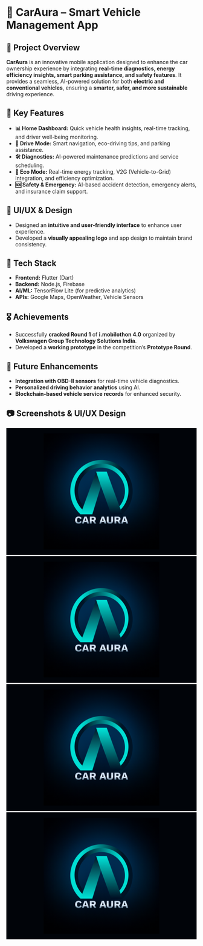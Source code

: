# 🚗 CarAura – Smart Vehicle Management App  

## 📌 Project Overview  
**CarAura** is an innovative mobile application designed to enhance the car ownership experience by integrating **real-time diagnostics, energy efficiency insights, smart parking assistance, and safety features**. It provides a seamless, AI-powered solution for both **electric and conventional vehicles**, ensuring a **smarter, safer, and more sustainable** driving experience.  

## 🔹 Key Features  
- **📊 Home Dashboard:** Quick vehicle health insights, real-time tracking, and driver well-being monitoring.  
- **🚦 Drive Mode:** Smart navigation, eco-driving tips, and parking assistance.  
- **🛠️ Diagnostics:** AI-powered maintenance predictions and service scheduling.  
- **🌿 Eco Mode:** Real-time energy tracking, V2G (Vehicle-to-Grid) integration, and efficiency optimization.  
- **🆘 Safety & Emergency:** AI-based accident detection, emergency alerts, and insurance claim support.  

## 🎨 UI/UX & Design  
- Designed an **intuitive and user-friendly interface** to enhance user experience.  
- Developed a **visually appealing logo** and app design to maintain brand consistency.  

## 🚀 Tech Stack  
- **Frontend:** Flutter (Dart)  
- **Backend:** Node.js, Firebase  
- **AI/ML:** TensorFlow Lite (for predictive analytics)  
- **APIs:** Google Maps, OpenWeather, Vehicle Sensors  

## 🎖️ Achievements  
- Successfully **cracked Round 1** of **i.mobilothon 4.0** organized by **Volkswagen Group Technology Solutions India**.  
- Developed a **working prototype** in the competition’s **Prototype Round**.  

## 📌 Future Enhancements  
- **Integration with OBD-II sensors** for real-time vehicle diagnostics.  
- **Personalized driving behavior analytics** using AI.  
- **Blockchain-based vehicle service records** for enhanced security.  

## 📷 Screenshots & UI/UX Design  
![CarAura Logo](img/design1.png)
![CarAura op1](img/design1.png)
![CarAura op2](img/design1.png)
![CarAura op3](img/design1.png)
 
